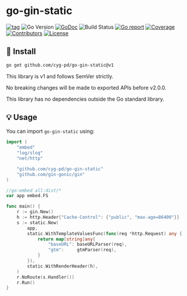 # go-gin-static

[![tag](https://img.shields.io/github/tag/cyg-pd/go-gin-static.svg)](https://github.com/cyg-pd/go-gin-static/releases)
![Go Version](https://img.shields.io/badge/Go-%3E%3D%201.18-%23007d9c)
[![GoDoc](https://godoc.org/github.com/cyg-pd/go-gin-static?status.svg)](https://pkg.go.dev/github.com/cyg-pd/go-gin-static)
![Build Status](https://github.com/cyg-pd/go-gin-static/actions/workflows/test.yml/badge.svg)
[![Go report](https://goreportcard.com/badge/github.com/cyg-pd/go-gin-static)](https://goreportcard.com/report/github.com/cyg-pd/go-gin-static)
[![Coverage](https://img.shields.io/codecov/c/github/cyg-pd/go-gin-static)](https://codecov.io/gh/cyg-pd/go-gin-static)
[![Contributors](https://img.shields.io/github/contributors/cyg-pd/go-gin-static)](https://github.com/cyg-pd/go-gin-static/graphs/contributors)
[![License](https://img.shields.io/github/license/cyg-pd/go-gin-static)](./LICENSE)

## 🚀 Install

```sh
go get github.com/cyg-pd/go-gin-static@v1
```

This library is v1 and follows SemVer strictly.

No breaking changes will be made to exported APIs before v2.0.0.

This library has no dependencies outside the Go standard library.

## 💡 Usage

You can import `go-gin-static` using:

```go
import (
	"embed"
	"log/slog"
	"net/http"

	"github.com/cyg-pd/go-gin-static"
	"github.com/gin-gonic/gin"
)

//go:embed all:dist/*
var app embed.FS

func main() {
	r := gin.New()
	h := http.Header{"Cache-Control": {"public", "max-age=86400"}}
	s := static.New(
		app,
		static.WithTemplateValuesFunc(func(req *http.Request) any {
			return map[string]any{
				"baseURL": baseURLParser(req),
				"gtm":     gtmParser(req),
			}
		}),
		static.WithRenderHeader(h),
	)
	r.NoRoute(s.Handler())
	r.Run()
}
```
